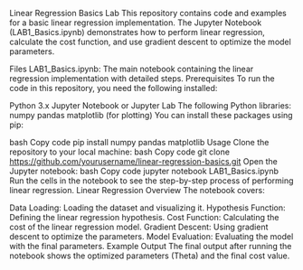 Linear Regression Basics Lab
This repository contains code and examples for a basic linear regression implementation. The Jupyter Notebook (LAB1_Basics.ipynb) demonstrates how to perform linear regression, calculate the cost function, and use gradient descent to optimize the model parameters.

Files
LAB1_Basics.ipynb: The main notebook containing the linear regression implementation with detailed steps.
Prerequisites
To run the code in this repository, you need the following installed:

Python 3.x
Jupyter Notebook or Jupyter Lab
The following Python libraries:
numpy
pandas
matplotlib (for plotting)
You can install these packages using pip:

bash
Copy code
pip install numpy pandas matplotlib
Usage
Clone the repository to your local machine:
bash
Copy code
git clone https://github.com/yourusername/linear-regression-basics.git
Open the Jupyter notebook:
bash
Copy code
jupyter notebook LAB1_Basics.ipynb
Run the cells in the notebook to see the step-by-step process of performing linear regression.
Linear Regression Overview
The notebook covers:

Data Loading: Loading the dataset and visualizing it.
Hypothesis Function: Defining the linear regression hypothesis.
Cost Function: Calculating the cost of the linear regression model.
Gradient Descent: Using gradient descent to optimize the parameters.
Model Evaluation: Evaluating the model with the final parameters.
Example Output
The final output after running the notebook shows the optimized parameters (Theta) and the final cost value.

